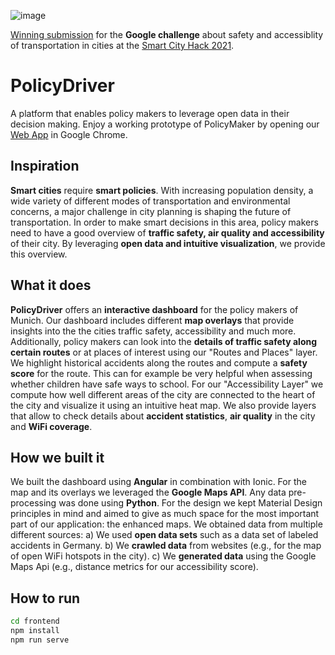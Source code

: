 ![image](https://user-images.githubusercontent.com/23716586/140752472-adece23f-e406-4f50-aa0e-c5f02b85cbb1.png)

[Winning submission](https://devpost.com/software/policydriver) for the **Google challenge** about safety and accessiblity of transportation in cities at the [Smart City Hack 2021](https://smart-city-hack.devpost.com/submissions/search?utf8=%E2%9C%93&filter%5Bwhich+challenge+did+you+participate+in%3F%5D%5B%5D=google).

# PolicyDriver
A platform that enables policy makers to leverage open data in their decision making.
Enjoy a working prototype of PolicyMaker by opening our [Web App](http://you-teach.me/) in Google Chrome.

## Inspiration
**Smart cities** require **smart policies**. With increasing population density, a wide variety of different modes of transportation and environmental concerns, a major challenge in city planning is shaping the future of transportation. In order to make smart decisions in this area, policy makers need to have a good overview of **traffic safety, air quality and accessibility** of their city. By leveraging **open data and intuitive visualization**, we provide this overview.

## What it does
**PolicyDriver** offers an **interactive dashboard** for the policy makers of Munich. Our dashboard includes different **map overlays** that provide insights into the the cities traffic safety, accessibility and much more.
Additionally, policy makers can look into the **details of traffic safety along certain routes** or at places of interest using our "Routes and Places" layer. We highlight historical accidents along the routes and compute a **safety score** for the route. This can for example be very helpful when assessing whether children have safe ways to school.
For our "Accessibility Layer" we compute how well different areas of the city are connected to the heart of the city and visualize it using an intuitive heat map.
We also provide layers that allow to check details about **accident statistics**, **air quality** in the city and **WiFi coverage**.

## How we built it
We built the dashboard using **Angular** in combination with Ionic. For the map and its overlays we leveraged the **Google Maps API**.  Any data pre-processing was done using **Python**.
For the design we kept Material Design principles in mind and aimed to give as much space for the most important part of our application: the enhanced maps.
We obtained data from multiple different sources:
a) We used **open data sets** such as a data set of labeled accidents in Germany.
b) We **crawled data** from websites (e.g., for the map of open WiFi hotspots in the city).
c) We **generated data** using the Google Maps Api (e.g., distance metrics for our accessibility score).

## How to run
```bash
cd frontend
npm install
npm run serve
```
